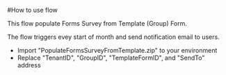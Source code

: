 #How to use flow

This flow populate Forms Survey from Template (Group) Form.

The flow triggers evey start of month and send notification email to users.

- Import "PopulateFormsSurveyFromTemplate.zip" to your environment
- Replace "TenantID", "GroupID", "TemplateFormID", and "SendTo" address
